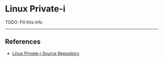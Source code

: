 # Linux Private-i

TODO: Fill this info

---
## References

- [Linux Private-i Source Repository](https://github.com/rtcrowley/linux-private-i)